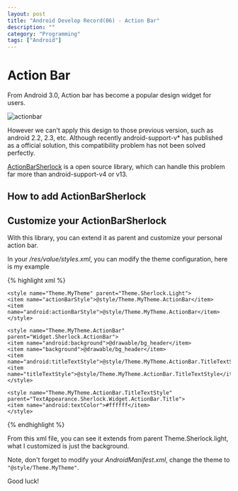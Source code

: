 ```yaml
---
layout: post
title: "Android Develop Record(06) - Action Bar"
description: ""
category: "Programming"
tags: ["Android"]
---
```


# Action Bar

From Android 3.0, Action bar has become a popular design widget for users.

![actionbar](http://developer.android.com/images/ui/actionbar@2x.png)

However we can't apply this design to those previous version, such as android 2.2, 2.3, etc. Although recently android-support-v* has published as a official solution, this compatibility problem has not been solved perfectly.

[ActionBarSherlock](http://actionbarsherlock.com/) is a open source library, which can handle this problem far more than android-support-v4 or v13.

## How to add ActionBarSherlock



## Customize your ActionBarSherlock

With this library, you can extend it as parent and customize your personal action bar.

In your */res/value/styles.xml*, you can modify the theme configuration, here is my example

{% highlight xml %}
<resources>

    <style name="Theme.MyTheme" parent="Theme.Sherlock.Light">
	<item name="actionBarStyle">@style/Theme.MyTheme.ActionBar</item>
	<item name="android:actionBarStyle">@style/Theme.MyTheme.ActionBar</item>
    </style>

    <style name="Theme.MyTheme.ActionBar" parent="Widget.Sherlock.ActionBar">
	<item name="android:background">@drawable/bg_header</item>
	<item name="background">@drawable/bg_header</item>
	<item name="android:titleTextStyle">@style/Theme.MyTheme.ActionBar.TitleTextStyle</item>
	<item name="titleTextStyle">@style/Theme.MyTheme.ActionBar.TitleTextStyle</item>
    </style>

    <style name="Theme.MyTheme.ActionBar.TitleTextStyle" parent="TextAppearance.Sherlock.Widget.ActionBar.Title">
	<item name="android:textColor">#ffffff</item>
    </style>

</resources>
{% endhighlight %}

From this xml file, you can see it extends from parent Theme.Sherlock.light, what I customized is just the background.

Note, don't forget to modify your *AndroidManifest.xml*, change the theme to `"@style/Theme.MyTheme"`.

Good luck!


